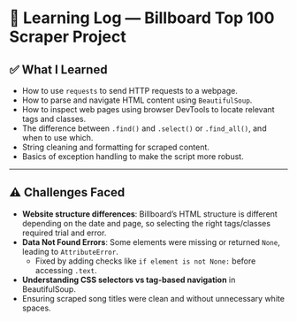 # 📘 Learning Log — Billboard Top 100 Scraper Project

## ✅ What I Learned

- How to use `requests` to send HTTP requests to a webpage.
- How to parse and navigate HTML content using `BeautifulSoup`.
- How to inspect web pages using browser DevTools to locate relevant tags and classes.
- The difference between `.find()` and `.select()` or `.find_all()`, and when to use which.
- String cleaning and formatting for scraped content.
- Basics of exception handling to make the script more robust.

---

## ⚠️ Challenges Faced

- **Website structure differences**: Billboard’s HTML structure is different depending on the date and page, so selecting the right tags/classes required trial and error.
- **Data Not Found Errors**: Some elements were missing or returned `None`, leading to `AttributeError`.
  - Fixed by adding checks like `if element is not None:` before accessing `.text`.
- **Understanding CSS selectors vs tag-based navigation** in BeautifulSoup.
- Ensuring scraped song titles were clean and without unnecessary white spaces.